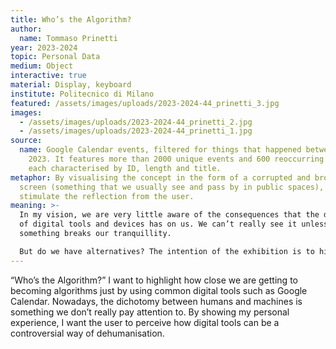 ```yaml
---
title: Who’s the Algorithm?
author:
  name: Tommaso Prinetti
year: 2023-2024
topic: Personal Data
medium: Object
interactive: true
material: Display, keyboard
institute: Politecnico di Milano
featured: /assets/images/uploads/2023-2024-44_prinetti_3.jpg
images:
  - /assets/images/uploads/2023-2024-44_prinetti_2.jpg
  - /assets/images/uploads/2023-2024-44_prinetti_1.jpg
source:
  name: Google Calendar events, filtered for things that happened between 2019 and
    2023. It features more than 2000 unique events and 600 reoccurring ones,
    each characterised by ID, length and title.
metaphor: By visualising the concept in the form of a corrupted and broken
  screen (something that we usually see and pass by in public spaces), we can
  stimulate the reflection from the user.
meaning: >-
  In my vision, we are very little aware of the consequences that the dependency
  of digital tools and devices has on us. We can’t really see it unless
  something breaks our tranquillity.

  But do we have alternatives? The intention of the exhibition is to highlight the dystopia side of this common experience, by looking at it from a different point of view.
---
```

“Who’s the Algorithm?” I want to highlight how close we are getting to becoming algorithms just by using common digital tools such as Google Calendar. Nowadays, the dichotomy between humans and machines is something we don’t really pay attention to. By showing my personal experience, I want the user to perceive how digital tools can be a controversial way of dehumanisation.